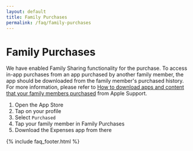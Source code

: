 ```yaml
---
layout: default
title: Family Purchases
permalink: /faq/family-purchases
---
```


# Family Purchases

We have enabled Family Sharing functionality for the purchase. To access in-app purchases from an app purchased by another family member, the app should be downloaded from the family member's purchased history. For more information, please refer to [How to download apps and content that your family members purchased](https://support.apple.com/en-us/HT201085) from Apple Support.

1. Open the App Store
2. Tap on your profile
3. Select `Purchased`
4. Tap your family member in Family Purchases
5. Download the Expenses app from there

{% include faq_footer.html %}
